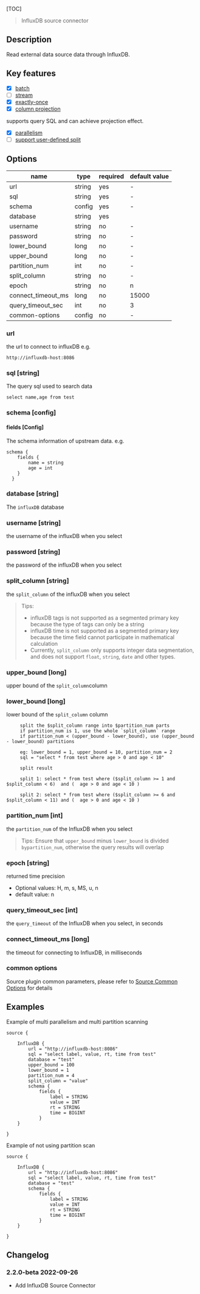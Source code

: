 [TOC]

> InfluxDB source connector

## Description

Read external data source data through InfluxDB.

## Key features

- [x] [batch]($Intro-To-Connector-V2-Features)
- [ ] [stream]($Intro-To-Connector-V2-Features)
- [x] [exactly-once]($Intro-To-Connector-V2-Features)
- [x] [column projection]($Intro-To-Connector-V2-Features)

supports query SQL and can achieve projection effect.

- [x] [parallelism]($Intro-To-Connector-V2-Features)
- [ ] [support user-defined split]($Intro-To-Connector-V2-Features)

## Options

|        name        |  type  | required | default value |
|--------------------|--------|----------|---------------|
| url                | string | yes      | -             |
| sql                | string | yes      | -             |
| schema             | config | yes      | -             |
| database           | string | yes      |               |
| username           | string | no       | -             |
| password           | string | no       | -             |
| lower_bound        | long   | no       | -             |
| upper_bound        | long   | no       | -             |
| partition_num      | int    | no       | -             |
| split_column       | string | no       | -             |
| epoch              | string | no       | n             |
| connect_timeout_ms | long   | no       | 15000         |
| query_timeout_sec  | int    | no       | 3             |
| common-options     | config | no       | -             |

### url

the url to connect to influxDB e.g.

```
http://influxdb-host:8086
```

### sql [string]

The query sql used to search data

```
select name,age from test
```

### schema [config]

#### fields [Config]

The schema information of upstream data.
e.g.

```
schema {
    fields {
        name = string
        age = int
    }
  }
```

### database [string]

The `influxDB` database

### username [string]

the username of the influxDB when you select

### password [string]

the password of the influxDB when you select

### split_column [string]

the `split_column` of the influxDB when you select

> Tips:
> - influxDB tags is not supported as a segmented primary key because the type of tags can only be a string
> - influxDB time is not supported as a segmented primary key because the time field cannot participate in mathematical calculation
> - Currently, `split_column` only supports integer data segmentation, and does not support `float`, `string`, `date` and other types.

### upper_bound [long]

upper bound of the `split_column`column

### lower_bound [long]

lower bound of the `split_column` column

```
     split the $split_column range into $partition_num parts
     if partition_num is 1, use the whole `split_column` range
     if partition_num < (upper_bound - lower_bound), use (upper_bound - lower_bound) partitions
     
     eg: lower_bound = 1, upper_bound = 10, partition_num = 2
     sql = "select * from test where age > 0 and age < 10"
     
     split result

     split 1: select * from test where ($split_column >= 1 and $split_column < 6)  and (  age > 0 and age < 10 )
     
     split 2: select * from test where ($split_column >= 6 and $split_column < 11) and (  age > 0 and age < 10 )

```

### partition_num [int]

the `partition_num` of the InfluxDB when you select

> Tips: Ensure that `upper_bound` minus `lower_bound` is divided `bypartition_num`, otherwise the query results will overlap

### epoch [string]

returned time precision
- Optional values: H, m, s, MS, u, n
- default value: n

### query_timeout_sec [int]

the `query_timeout` of the InfluxDB when you select, in seconds

### connect_timeout_ms [long]

the timeout for connecting to InfluxDB, in milliseconds

### common options

Source plugin common parameters, please refer to [Source Common Options]($Source-Common-Options) for details

## Examples

Example of multi parallelism and multi partition scanning

```hocon
source {

    InfluxDB {
        url = "http://influxdb-host:8086"
        sql = "select label, value, rt, time from test"
        database = "test"
        upper_bound = 100
        lower_bound = 1
        partition_num = 4
        split_column = "value"
        schema {
            fields {
                label = STRING
                value = INT
                rt = STRING
                time = BIGINT
            }
    }

}

```

Example of not using partition scan

```hocon
source {

    InfluxDB {
        url = "http://influxdb-host:8086"
        sql = "select label, value, rt, time from test"
        database = "test"
        schema {
            fields {
                label = STRING
                value = INT
                rt = STRING
                time = BIGINT
            }
    }

}
```

## Changelog

### 2.2.0-beta 2022-09-26

- Add InfluxDB Source Connector

